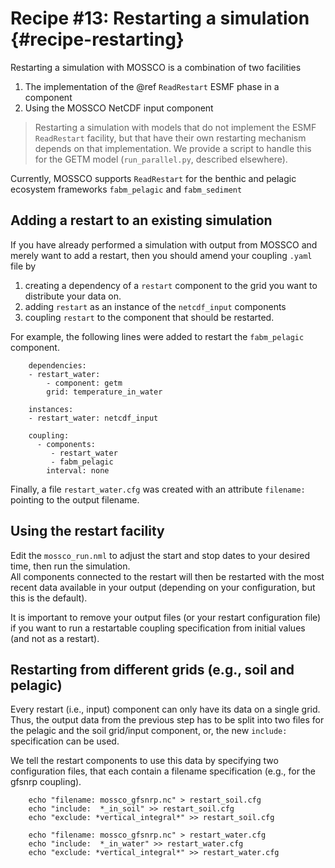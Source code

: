 # Recipe #13: Restarting a simulation {#recipe-restarting}

Restarting a simulation with MOSSCO is a combination of two facilities

1. The implementation of the @ref `ReadRestart` ESMF phase in a component
2. Using the MOSSCO NetCDF input component

> Restarting a simulation with models that do not implement the ESMF `ReadRestart` facility, but that
> have their own restarting mechanism depends on that implementation.  We provide a script to handle
> this for the GETM model (`run_parallel.py`, described elsewhere).

Currently, MOSSCO supports `ReadRestart` for the benthic and pelagic ecosystem frameworks `fabm_pelagic` and `fabm_sediment`

## Adding a restart to an existing simulation

If you have already performed a simulation with output from MOSSCO and merely want to add a restart,
then you should amend your coupling `.yaml` file by

1. creating a dependency of a `restart` component to the grid you want to distribute your data on.
2. adding `restart` as an instance of the `netcdf_input` components
3. coupling  `restart` to the component that should be restarted.

For example, the following lines were added to restart the `fabm_pelagic` component.

		dependencies:
  		- restart_water:
    		- component: getm
      		grid: temperature_in_water

		instances:
  		- restart_water: netcdf_input

		coupling:
		  - components:
		     - restart_water
		     - fabm_pelagic
		    interval: none

Finally, a file `restart_water.cfg` was created with an attribute `filename:` pointing
to the output filename.  

## Using the restart facility

Edit the `mossco_run.nml` to adjust the start and stop dates to your desired time, then run the simulation.  
All components connected to the restart will then be restarted with the most recent data available in your output (depending on your configuration, but this is the default).

It is important to remove your output files (or your restart configuration file) if you want to run a restartable coupling specification from initial values (and not as a restart).

## Restarting from different grids (e.g., soil and pelagic)

Every restart (i.e., input) component can only have its data on a single grid.  Thus, the output data from the previous step has to be split into two files for the pelagic and the soil grid/input component, or, the new
`include:` specification can be used.

We tell the restart components to use this data by specifying two configuration files, that each contain a filename specification (e.g., for the gfsnrp coupling).

		echo "filename: mossco_gfsnrp.nc" > restart_soil.cfg
		echo "include:  *_in_soil" >> restart_soil.cfg
		echo "exclude: *vertical_integral*" >> restart_soil.cfg

		echo "filename: mossco_gfsnrp.nc" > restart_water.cfg
		echo "include:  *_in_water" >> restart_water.cfg
		echo "exclude: *vertical_integral*" >> restart_water.cfg
